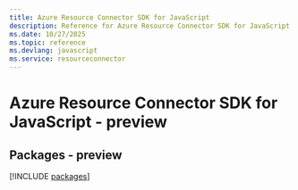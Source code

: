 ```yaml
---
title: Azure Resource Connector SDK for JavaScript
description: Reference for Azure Resource Connector SDK for JavaScript
ms.date: 10/27/2025
ms.topic: reference
ms.devlang: javascript
ms.service: resourceconnector
---
```

# Azure Resource Connector SDK for JavaScript - preview
## Packages - preview
[!INCLUDE [packages](resource-connector-index.md)]